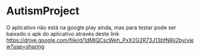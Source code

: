 # AutismProject

O aplicativo não está na google play ainda, mas para testar pode ser baixado o apk do aplicativo através deste link https://drive.google.com/file/d/1dMIQCscWeh_PxX2G2R73J13bfNRij2by/view?usp=sharing


